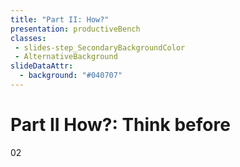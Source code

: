 ```yaml
---
title: "Part II: How?"
presentation: productiveBench
classes:
 - slides-step_SecondaryBackgroundColor
 - AlternativeBackground
slideDataAttr: 
  - background: "#040707"
---
```

<div class="TitleAligner TitleAligner-CenterCenter">
        <div>
            <h1 class="SlideMainTitle AlternativeBackground-title slides-step_SecondaryBackgroundColor-title u-serif">Part II How?: Think before</h1>
            <div class="AlternativeBackground-topicIndex slides-step_SecondaryBackgroundColor-topicIndex">02</div>
        </div>
</div>
